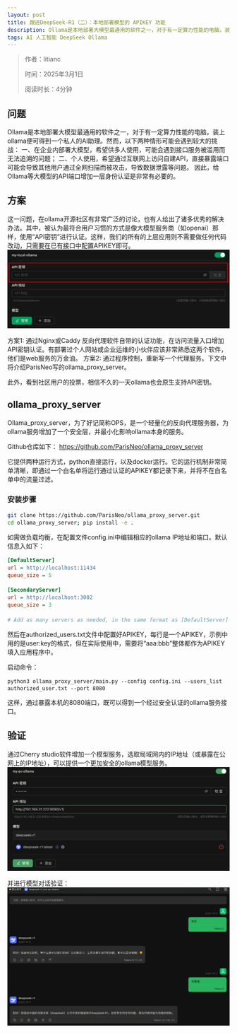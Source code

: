 ```yaml
---
layout: post
title: 跟进DeepSeek-R1（二）：本地部署模型的 APIKEY 功能 
description: Ollama是本地部署大模型最通用的软件之一，对于有一定算力性能的电脑，装上ollama便可得到一个私人的AI助理。然而，以下两种情形可能会遇到较大的挑战...
tags: AI 人工智能 DeepSeek Ollama
---
```


> 作者：litianc
>  
> 时间：2025年3月1日
> 
> 阅读时长：4分钟

## 问题
Ollama是本地部署大模型最通用的软件之一，对于有一定算力性能的电脑，装上ollama便可得到一个私人的AI助理。然而，以下两种情形可能会遇到较大的挑战：
一、在企业内部署大模型，希望供多人使用，可能会遇到接口服务被滥用而无法追溯的问题；
二、个人使用，希望通过互联网上访问自建API，直接暴露端口可能会导致其他用户通过全网扫描而被攻击，导致数据泄露等问题。
因此，给Ollama等大模型的API端口增加一层身份认证是非常有必要的。

## 方案
这一问题，在ollama开源社区有非常广泛的讨论，也有人给出了诸多优秀的解决办法。其中，被认为最符合用户习惯的方式是像大模型服务商（如openai）那样，使用“API密钥”进行认证。这样，我们的所有的上层应用则不需要做任何代码改动，只需要在已有接口中配置APIKEY即可。
![image](/images/posts/ollama_auth/1740796310154.jpg)

方案1: 通过Nginx或Caddy 反向代理软件自带的认证功能，在访问流量入口增加API密钥认证。有部署过个人网站或企业运维的小伙伴应该非常熟悉这两个软件，他们是web服务的万金油。
方案2: 通过程序控制，重新写一个代理服务。下文中将介绍ParisNeo写的ollama_proxy_server。

此外，看到社区用户的投票，相信不久的一天ollama也会原生支持API密钥。

## ollama_proxy_server
Ollama_proxy_server，为了好记简称OPS，是一个轻量化的反向代理服务器，为ollama服务增加了一个安全层，并最小化影响ollama本身的服务。

Github仓库如下：
https://github.com/ParisNeo/ollama_proxy_server

它提供两种运行方式，python直接运行，以及docker运行。它的运行机制非常简单清晰，即通过一个白名单将运行通过认证的APIKEY都记录下来，并将不在白名单中的流量过滤。

### 安装步骤
``` sh
git clone https://github.com/ParisNeo/ollama_proxy_server.git
cd ollama_proxy_server; pip install -e .
```

如需做负载均衡，在配置文件config.ini中编辑相应的ollama IP地址和端口。默认信息入如下：
``` ini 
[DefaultServer]
url = http://localhost:11434
queue_size = 5

[SecondaryServer]
url = http://localhost:3002
queue_size = 3

# Add as many servers as needed, in the same format as [DefaultServer] and [SecondaryServer].
```

然后在authorized_users.txt文件中配置好APIKEY，每行是一个APIKEY，示例中用的是user:key的格式，但在实际使用中，需要将“aaa:bbb”整体都作为APIKEY填入应用程序中。

启动命令：
```
python3 ollama_proxy_server/main.py --config config.ini --users_list authorized_user.txt --port 8080
```

这样，通过暴露本机的8080端口，既可以得到一个经过安全认证的ollama服务接口。

## 验证
通过Cherry studio软件增加一个模型服务，选取局域网内的IP地址（或暴露在公网上的IP地址），可以提供一个更加安全的ollama模型服务。
![image](/images/posts/ollama_auth/Snipaste_2025-03-01_15-06-04.png)

并进行模型对话验证：
![image](/images/posts/ollama_auth/image.png)



